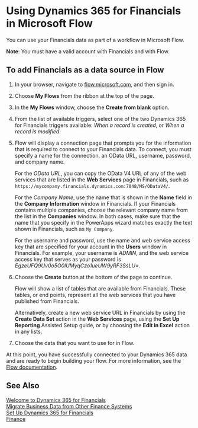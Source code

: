 <properties
	pageTitle="Using Dynamics 365 for Financials in Microsoft Flow | Financials"
    description="You can make your Financials data available as a data source in Power Apps."
	services="project-madeira"
	documentationCenter=""
	authors="edupont04"/>
<tags
    ms.service="project-madeira"
    ms.topic="article"
    ms.devlang="na"
    ms.tgt_pltfrm="na"
    ms.workload="na"
    ms.date="12/02/2016"
    ms.author="edupont" />

# Using Dynamics 365 for Financials in Microsoft Flow
You can use your Financials data as part of a workflow in Microsoft Flow.  

**Note**: You must have a valid account with Financials and with Flow.  

## To add Financials as a data source in Flow
1.	In your browser, navigate to [flow.microsoft.com](https://flow.microsoft.com/en-us/), and then sign in.
2.  Choose **My Flows** from the ribbon at the top of the page.
3.	In the **My Flows** window, choose the **Create from blank** option.
4.	From the list of available triggers, select one of the two Dynamics 365 for Financials triggers available: *When a record is created*, or *When a record is modified*.
5.	Flow will display a connection page that prompts you for the information that is required to connect to your Financials data. To connect, you must specify a name for the connection, an OData URL, username, password, and company name.

	For the *OData URL*, you can copy the OData V4 URL of any of the web services that are listed in the **Web Services** page in Financials, such as `https://mycompany.financials.dynamics.com:7048/MS/ODataV4/`.  

	For the *Company Name*, use the name that is shown in the **Name** field in the **Company Information** window in Financials. If your Financials contains multiple companies, choose the relevant company name from the list in the **Companies** window. In both cases, make sure that the name that you specify in the PowerApps wizard matches exactly the text shown in Financials, such as `My Company`.

	For the username and password, use the name and web service access key that are specified for your account in the **Users** window in Financials. For example, your username is *ADMIN*, and the web service access key that serves as your password is *EgzeUFQ9Uv0o5O0lUMyqCzo1ueUW9yRF3SsLU=*.
6.	Choose the **Create** button at the bottom of the page to continue.

 	Flow will show a list of tables that are available from Financials. These tables, or end points, represent all the web services that you have published from Financials.

    Alternatively, create a new web service URL in Financials by using the **Create Data Set** action in the **Web Services** page, using the **Set Up Reporting** Assisted Setup guide, or by choosing the **Edit in Excel** action in any lists.

8.	Choose the data that you want to use for in Flow.

At this point, you have successfully connected to your Dynamics 365 data and are ready to begin building your flow. For more information, see the [Flow documentation](https://flow.microsoft.com/documentation/getting-started/).

## See Also
[Welcome to Dynamics 365 for Financials](madeira-get-started.md)  
[Migrate Business Data from Other Finance Systems](upload-data.md)  
[Set Up Dynamics 365 for Financials](madeira-setup.md)  
[Finance](finance.md)  
